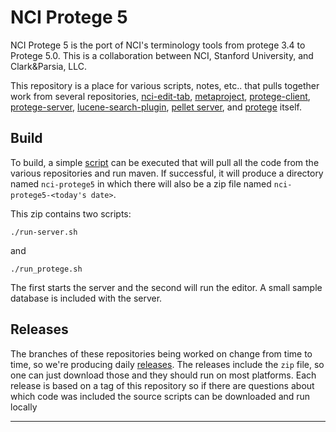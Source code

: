# NCI Protege 5

NCI Protege 5 is the port of NCI's terminology tools from protege 3.4
to Protege 5.0. This is a collaboration between NCI, Stanford University, and
Clark&Parsia, LLC.

This repository is a place for various scripts, notes, etc.. that
pulls together work from several repositories, [nci-edit-tab][1],
[metaproject][2], [protege-client][3], [protege-server][4],
[lucene-search-plugin][5], [pellet server][7], and [protege][6] itself.

## Build

To build, a simple [script][8] can be executed that will pull all the
code from the various repositories and run maven. If successful, it
will produce a directory named `nci-protege5` in which there will also
be a zip file named `nci-protege5-<today's date>`.

This zip contains two scripts:

````
./run-server.sh
````

and

````
./run_protege.sh
````

The first starts the server and the second will run the editor. A
small sample database is included with the server.

## Releases

The branches of these repositories being worked on change from time to time, so we're
producing daily [releases][9]. The releases include the `zip` file, so
one can just download those and they should run on most
platforms. Each release is based on a tag of this repository so if
there are questions about which code was included the source scripts
can be downloaded and run locally




----
[1]: https://github.com/bdionne/nci-edit-tab
[2]: https://github.com/bdionne/metaproject
[3]: https://github.com/bdionne/protege-client
[4]: https://github.com/bdionne/protege-server

[5]: https://github.com/bdionne/lucene-search-plugin
[6]: https://github.com/bdionne/protege
[7]: https://github.com/Complexible/pellet/tree/service
[8]: https://github.com/NCIEVS/nci-protege5/blob/master/scripts/build.sh
[9]: https://github.com/NCIEVS/nci-protege5/releases
